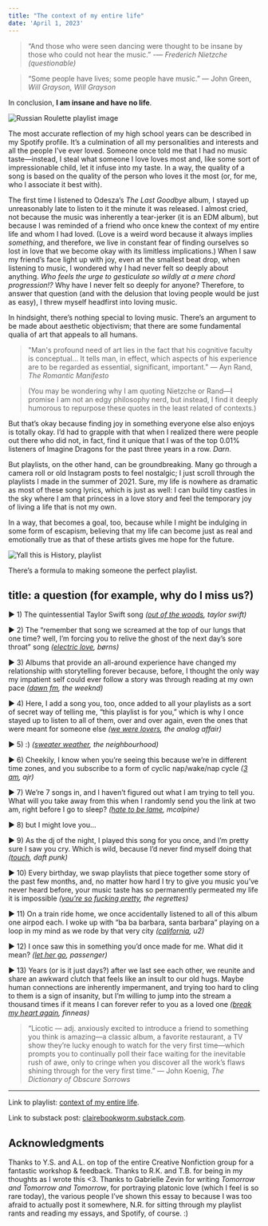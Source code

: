 ```yaml
---
title: "The context of my entire life"
date: 'April 1, 2023'
---
```


> “And those who were seen dancing were thought to be insane by those who could not hear the music.” -— *Frederich Nietzche (questionable)*

> “Some people have lives; some people have music.” — John Green, *Will Grayson, Will Grayson*

In conclusion, **I am insane and have no life**.

![Russian Roulette playlist image](https://substackcdn.com/image/fetch/w_1456,c_limit,f_webp,q_auto:good,fl_progressive:steep/https%3A%2F%2Fsubstack-post-media.s3.amazonaws.com%2Fpublic%2Fimages%2F2e6bef5b-d54c-435e-b40a-2490b430e220_1600x1295.png)


The most accurate reflection of my high school years can be described in my Spotify profile. It’s a culmination of all my personalities and interests and all the people I’ve ever loved. Someone once told me that I had no music taste—instead, I steal what someone I love loves most and, like some sort of impressionable child, let it infuse into my taste. In a way, the quality of a song is based on the quality of the person who loves it the most (or, for me, who I associate it best with). 

The first time I listened to Odesza’s *The Last Goodbye* album, I stayed up unreasonably late to listen to it the minute it was released. I almost cried, not because the music was inherently a tear-jerker (it is an EDM album), but because I was reminded of a friend who once knew the context of my entire life and whom I had loved. (Love is a weird word because it always implies *something*, and therefore, we live in constant fear of finding ourselves so lost in love that we become okay with its limitless implications.) When I saw my friend’s face light up with joy, even at the smallest beat drop, when listening to music, I wondered why I had never felt so deeply about anything. *Who feels the urge to gesticulate so wildly at a mere chord progression!?* Why have I never felt so deeply for anyone? Therefore, to answer that question (and with the delusion that loving people would be just as easy), I threw myself headfirst into loving music.

In hindsight, there’s nothing special to loving music. There’s an argument to be made about aesthetic objectivism; that there are some fundamental qualia of art that appeals to all humans.

> "Man's profound need of art lies in the fact that his cognitive faculty is conceptual… It tells man, in effect, which aspects of his experience are to be regarded as essential, significant, important." — Ayn Rand, *The Romantic Manifesto*

> (You may be wondering why I am quoting Nietzche or Rand—I promise I am not an edgy philosophy nerd, but instead, I find it deeply humorous to repurpose these quotes in the least related of contexts.)

But that’s okay because finding joy in something everyone else also enjoys is totally okay. I’d had to grapple with that when I realized there were people out there who did not, in fact, find it unique that I was of the top 0.01% listeners of Imagine Dragons for the past three years in a row. *Darn.*

But playlists, on the other hand, can be groundbreaking. Many go through a camera roll or old Instagram posts to feel nostalgic; I just scroll through the playlists I made in the summer of 2021. Sure, my life is nowhere as dramatic as most of these song lyrics, which is just as well: I can build tiny castles in the sky where I am that princess in a love story and feel the temporary joy of living a life that is not my own. 

In a way, that becomes a goal, too, because while I might be indulging in some form of escapism, believing that my life can become just as real and emotionally true as that of these artists gives me hope for the future.

![Yall this is History, playlist](https://substackcdn.com/image/fetch/w_1456,c_limit,f_webp,q_auto:good,fl_progressive:steep/https%3A%2F%2Fsubstack-post-media.s3.amazonaws.com%2Fpublic%2Fimages%2Fce311c03-f50c-40b2-89aa-bde4876e1a6c_1600x697.png)

There’s a formula to making someone the perfect playlist. 

## title: a question (for example, why do I miss us?)

▶ 1) The quintessential Taylor Swift song *([out of the woods](https://open.spotify.com/track/5OndtwLGA9O6XHFcGm2H7r?si=2d394bd1e305446a), taylor swift)*

▶ 2) The “remember that song we screamed at the top of our lungs that one time? well, I’m forcing you to relive the ghost of the next day’s sore throat” song *([electric love](https://open.spotify.com/track/2GiJYvgVaD2HtM8GqD9EgQ?si=e25d8fbf2c8f4ab5), børns)*

▶ 3) Albums that provide an all-around experience have changed my relationship with storytelling forever because, before, I thought the only way my impatient self could ever follow a story was through reading at my own pace *([dawn fm](https://open.spotify.com/track/6krYS8KtmNAYyb5uTZiYW4?si=5dd201c9b14848f2), the weeknd)*

▶ 4) Here, I add a song you, too, once added to all your playlists as a sort of secret way of telling me, “this playlist is for you,” which is why I once stayed up to listen to all of them, over and over again, even the ones that were meant for someone else *([we were lovers](https://open.spotify.com/track/6JORMMQcK7e4hIF0FCYMxs?si=ec1f8bf2c22540e8), the analog affair)*

▶ 5) :) *([sweater weather](https://open.spotify.com/track/2QjOHCTQ1Jl3zawyYOpxh6?si=18a13af8f8344a9b), the neighbourhood)* 

▶ 6) Cheekily, I know when you’re seeing this because we’re in different time zones, and you subscribe to a form of cyclic nap/wake/nap cycle *([3 am](https://open.spotify.com/track/3EkJj2KsKDbVCn0MfeSnoe?si=4bac69fbfcc44f90), ajr)*

▶ 7) We’re 7 songs in, and I haven’t figured out what I am trying to tell you. What will you take away from this when I randomly send you the link at two am, right before I go to sleep? *([hate to be lame](https://open.spotify.com/track/5wBf3eaD67qmbXbNTKy8BY?si=98a4a25eb7904087), mcalpine)*

▶ 8) but I might love you… 

▶ 9) As the dj of the night, I played this song for you once, and I’m pretty sure I saw you cry. Which is wild, because I’d never find myself doing that *([touch](https://open.spotify.com/track/7oaEjLP2dTJLJsITbAxTOz?si=cf3e22b68b604520), daft punk)*

▶ 10) Every birthday, we swap playlists that piece together some story of the past few months, and, no matter how hard I try to give you music you’ve never heard before, your music taste has so permanently permeated my life it is impossible  *([you’re so fucking pretty](https://open.spotify.com/track/2UzNrlJnzS5N0PDz2n2kwu?si=33e00939482e4b6e), the regrettes)*

▶ 11) On a train ride home, we once accidentally listened to all of this album one airpod each. I woke up with “ba ba barbara, santa barbara” playing on a loop in my mind as we rode by that very city *([california](https://open.spotify.com/track/2RKY4G4RwRQufxBUv6ect3?si=641e37347bb447ba), u2)*

▶ 12) I once saw this in something you’d once made for me. What did it mean? *([let her go](https://open.spotify.com/track/1KxwZYyzWNyZSRyErj2ojT?si=3170e5e0efee42a3), passenger)*

▶ 13) Years (or is it just days?) after we last see each other, we reunite and share an awkward clutch that feels like an insult to our old hugs. Maybe human connections are inherently impermanent, and trying too hard to cling to them is a sign of insanity, but I’m willing to jump into the stream a thousand times if it means I can forever refer to you as a loved one *([break my heart again](https://open.spotify.com/track/0DGh73t9eaZA3X3ZXHf4Qe?si=4bb6b1b819c648ff), finneas)*

> “Licotic — adj. anxiously excited to introduce a friend to something you think is amazing—a classic album, a favorite restaurant, a TV show they’re lucky enough to watch for the very first time—which prompts you to continually poll their face waiting for the inevitable rush of awe, only to cringe when you discover all the work’s flaws shining through for the very first time.” — John Koenig, *The Dictionary of Obscure Sorrows*

*******

Link to playlist: [context of my entire life](https://open.spotify.com/playlist/3k8QZdhGCSF80ZdrYAzLII?si=442a7d1721f54868).

Link to substack post: [clairebookworm.substack.com](https://clairebookworm.substack.com/p/the-context-of-my-entire-life). 

## Acknowledgments

Thanks to Y.S. and A.L. on top of the entire Creative Nonfiction group for a fantastic workshop & feedback. Thanks to R.K. and T.B. for being in my thoughts as I wrote this <3. Thanks to Gabrielle Zevin for writing *Tomorrow and Tomorrow and Tomorrow*, for portraying platonic love (which I feel is so rare today), the various people I’ve shown this essay to because I was too afraid to actually post it somewhere, N.R. for sitting through my playlist rants and reading my essays, and Spotify, of course. :)